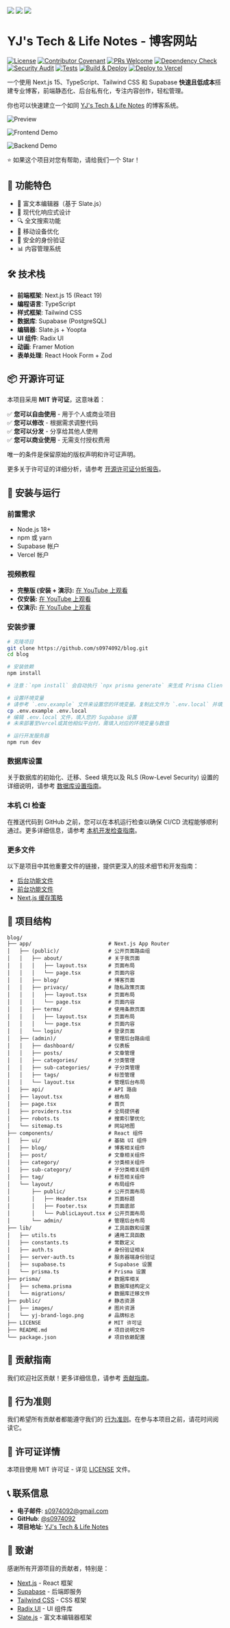 [<img src="https://img.shields.io/badge/English-blue" />](./README.md) [<img src="https://img.shields.io/badge/繁體中文-blue" />](./README.zh-TW.md) [<img src="https://img.shields.io/badge/简体中文-blue" />](./README.zh-CN.md)

# YJ's Tech & Life Notes - 博客网站

[![License](https://img.shields.io/badge/License-MIT-green.svg)](LICENSE)
[![Contributor Covenant](https://img.shields.io/badge/Contributor%20Covenant-2.1-4baaaa.svg)](CODE_OF_CONDUCT.zh-CN.md)
[![PRs Welcome](https://img.shields.io/badge/PRs-welcome-brightgreen.svg?style=flat-square)](CONTRIBUTING.zh-CN.md)
[![Dependency Check](https://github.com/s0974092/blog/actions/workflows/dependency-check.yml/badge.svg)](https://github.com/s0974092/blog/actions/workflows/dependency-check.yml)
[![Security Audit](https://github.com/s0974092/blog/actions/workflows/security.yml/badge.svg)](https://github.com/s0974092/blog/actions/workflows/security.yml)
[![Tests](https://github.com/s0974092/blog/actions/workflows/tests.yml/badge.svg)](https://github.com/s0974092/blog/actions/workflows/tests.yml)
[![Build & Deploy](https://github.com/s0974092/blog/actions/workflows/ci.yml/badge.svg)](https://github.com/s0974092/blog/actions/workflows/ci.yml)
[![Deploy to Vercel](https://img.shields.io/badge/deploy%20to-Vercel-black.svg)](https://yj-jason-blog.vercel.app)

一个使用 Next.js 15、TypeScript、Tailwind CSS 和 Supabase **快速且低成本**搭建专业博客，前端静态化、后台私有化，专注内容创作，轻松管理。

你也可以快速建立一个如同 [YJ's Tech & Life Notes](https://yj-jason-blog.vercel.app) 的博客系统。

![Preview](blog_screenshot.png)

![Frontend Demo](frontend_demo.gif)

![Backend Demo](backend_demo.gif)

⭐ 如果这个项目对您有帮助，请给我们一个 Star！

## 🚀 功能特色

- 📝 富文本编辑器（基于 Slate.js）
- 🎨 现代化响应式设计
- 🔍 全文搜索功能
- 📱 移动设备优化
- 🔐 安全的身份验证
- 📊 内容管理系统

## 🛠️ 技术栈

- **前端框架**: Next.js 15 (React 19)
- **编程语言**: TypeScript
- **样式框架**: Tailwind CSS
- **数据库**: Supabase (PostgreSQL)
- **编辑器**: Slate.js + Yoopta
- **UI 组件**: Radix UI
- **动画**: Framer Motion
- **表单处理**: React Hook Form + Zod

## 📦 开源许可证

本项目采用 **MIT 许可证**，这意味着：

✅ **您可以自由使用** - 用于个人或商业项目  
✅ **您可以修改** - 根据需求调整代码  
✅ **您可以分发** - 分享给其他人使用  
✅ **您可以商业使用** - 无需支付授权费用  

唯一的条件是保留原始的版权声明和许可证声明。

更多关于许可证的详细分析，请参考 [开源许可证分析报告](docs/license_analysis.md)。


## 🔧 安装与运行

### 前置需求

- Node.js 18+ 
- npm 或 yarn
- Supabase 帐户
- Vercel 帐户

### 视频教程

- **完整版 (安装 + 演示):** [在 YouTube 上观看](https://youtu.be/LG7CuhAfsUc)
- **仅安装:** [在 YouTube 上观看](https://youtu.be/XxWxfSJusfY)
- **仅演示:** [在 YouTube 上观看](https://youtu.be/KfCgdcI2RrU)

### 安装步骤

```bash
# 克隆项目
git clone https://github.com/s0974092/blog.git
cd blog

# 安装依赖
npm install

# 注意：`npm install` 会自动执行 `npx prisma generate` 来生成 Prisma Client。若您手动修改了 `prisma/schema.prisma` 文件，请记得执行 `npx prisma generate` 来更新 Client。

# 设置环境变量
# 请参考 `.env.example` 文件来设置您的环境变量。复制此文件为 `.env.local` 并填入您的设置。
cp .env.example .env.local
# 编辑 .env.local 文件，填入您的 Supabase 设置
# 未来部署至Vercel或其他相似平台时，需填入对应的环境变量与数值

# 运行开发服务器
npm run dev
```

### 数据库设置

关于数据库的初始化、迁移、Seed 填充以及 RLS (Row-Level Security) 设置的详细说明，请参考 [数据库设置指南](docs/database-setup-guide.md)。

### 本机 CI 检查

在推送代码到 GitHub 之前，您可以在本机运行检查以确保 CI/CD 流程能够顺利通过。更多详细信息，请参考 [本机开发检查指南](docs/local-dev-troubleshooting.md)。

### 更多文件

以下是项目中其他重要文件的链接，提供更深入的技术细节和开发指南：

*   [后台功能文件](docs/backend-features.md)
*   [前台功能文件](docs/frontend-features.md)
*   [Next.js 缓存策略](docs/nextjs-caching-strategies.md)

## 📁 项目结构

```
blog/
├── app/                         # Next.js App Router
│   ├── (public)/                # 公开页面路由组
│   │   ├── about/               # 关于我页面
│   │   │   ├── layout.tsx       # 页面布局
│   │   │   └── page.tsx         # 页面内容
│   │   ├── blog/                # 博客页面
│   │   ├── privacy/             # 隐私政策页面
│   │   │   ├── layout.tsx       # 页面布局
│   │   │   └── page.tsx         # 页面内容
│   │   ├── terms/               # 使用条款页面
│   │   │   ├── layout.tsx       # 页面布局
│   │   │   └── page.tsx         # 页面内容
│   │   └── login/               # 登录页面
│   ├── (admin)/                 # 管理后台路由组
│   │   ├── dashboard/           # 仪表板
│   │   ├── posts/               # 文章管理
│   │   ├── categories/          # 分类管理
│   │   ├── sub-categories/      # 子分类管理
│   │   ├── tags/                # 标签管理
│   │   └── layout.tsx           # 管理后台布局
│   ├── api/                     # API 路由
│   ├── layout.tsx               # 根布局
│   ├── page.tsx                 # 首页
│   ├── providers.tsx            # 全局提供者
│   ├── robots.ts                # 搜索引擎优化
│   └── sitemap.ts               # 网站地图
├── components/                  # React 组件
│   ├── ui/                      # 基础 UI 组件
│   ├── blog/                    # 博客相关组件
│   ├── post/                    # 文章相关组件
│   ├── category/                # 分类相关组件
│   ├── sub-category/            # 子分类相关组件
│   ├── tag/                     # 标签相关组件
│   └── layout/                  # 布局组件
│       ├── public/              # 公开页面布局
│       │   ├── Header.tsx       # 页面标题
│       │   ├── Footer.tsx       # 页面底部
│       │   └── PublicLayout.tsx # 公开页面布局
│       └── admin/               # 管理后台布局
├── lib/                         # 工具函数和设置
│   ├── utils.ts                 # 通用工具函数
│   ├── constants.ts             # 常数定义
│   ├── auth.ts                  # 身份验证相关
│   ├── server-auth.ts           # 服务器端身份验证
│   ├── supabase.ts              # Supabase 设置
│   └── prisma.ts                # Prisma 设置
├── prisma/                      # 数据库相关
│   ├── schema.prisma            # 数据库结构定义
│   └── migrations/              # 数据库迁移文件
├── public/                      # 静态资源
│   ├── images/                  # 图片资源
│   └── yj-brand-logo.png        # 品牌标志
├── LICENSE                      # MIT 许可证
├── README.md                    # 项目说明文件
└── package.json                 # 项目依赖配置
```

## 🤝 贡献指南

我们欢迎社区贡献！更多详细信息，请参考 [贡献指南](CONTRIBUTING.zh-CN.md)。

## 📜 行为准则

我们希望所有贡献者都能遵守我们的 [行为准则](CODE_OF_CONDUCT.zh-CN.md)。在参与本项目之前，请花时间阅读它。

## 📄 许可证详情

本项目使用 MIT 许可证 - 详见 [LICENSE](LICENSE) 文件。

## 📞 联系信息

- **电子邮件**: s0974092@gmail.com
- **GitHub**: [@s0974092](https://github.com/s0974092)
- **项目地址**: [YJ's Tech & Life Notes](https://github.com/s0974092/blog)

## 🙏 致谢

感谢所有开源项目的贡献者，特别是：

- [Next.js](https://nextjs.org/) - React 框架
- [Supabase](https://supabase.com/) - 后端即服务
- [Tailwind CSS](https://tailwindcss.com/) - CSS 框架
- [Radix UI](https://www.radix-ui.com/) - UI 组件库
- [Slate.js](https://docs.slatejs.org/) - 富文本编辑器框架